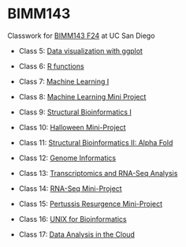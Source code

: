 # BIMM143
Classwork for [BIMM143 F24](https://bioboot.github.io/bimm143_F24/) at UC San Diego

- Class 5: [Data visualization with ggplot](https://github.com/ACRAMESH123/bimm143/blob/main/Class%205%20-%20Data%20Visualization%20with%20ggPlot/class05.md)

- Class 6: [R functions](https://github.com/ACRAMESH123/bimm143/blob/main/Class%206%20-%20R%20functions/Class%206%20code.md)

- Class 7: [Machine Learning I](https://github.com/ACRAMESH123/bimm143/blob/main/Class%207%20-%20Machine%20Learning%20I/Class7.md)

- Class 8: [Machine Learning Mini Project](https://github.com/ACRAMESH123/bimm143/blob/main/Class%208%20-%20Machine%20Learning%20Mini%20Project/Machine%20Learning%20Breast%20Cancer%20Data.md)

- Class 9: [Structural Bioinformatics I]()

- Class 10: [Halloween Mini-Project](https://github.com/ACRAMESH123/bimm143/blob/main/Class%2010%20-%20Halloween%20Mini%20Project/Class10.md)

- Class 11: [Structural Bioinformatics II: Alpha Fold](https://github.com/ACRAMESH123/bimm143/blob/main/Class%2011/Class11.md)

- Class 12: [Genome Informatics]()

- Class 13: [Transcriptomics and RNA-Seq Analysis](https://github.com/ACRAMESH123/bimm143/blob/main/Class%2013/Class13.md)

- Class 14: [RNA-Seq Mini-Project](https://github.com/ACRAMESH123/bimm143/blob/main/Class%2014/Class%2014%20-%20RNASeq.md)

- Class 15: [Pertussis Resurgence Mini-Project](https://github.com/ACRAMESH123/bimm143/blob/main/Class%2015/Class15.md)

- Class 16: [UNIX for Bioinformatics]()

- Class 17: [Data Analysis in the Cloud]()

